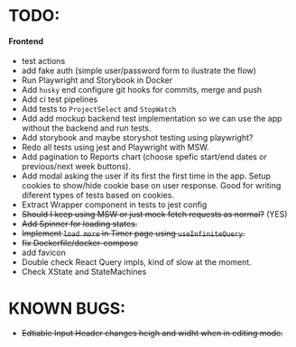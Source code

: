 # TODO:

#### Frontend

- test actions
- add fake auth (simple user/password form to ilustrate the flow)
- Run Playwright and Storybook in Docker
- Add `husky` end configure git hooks for commits, merge and push
- Add ci test pipelines
- Add tests to `ProjectSelect` and `StopWatch`
- Add add mockup backend test implementation so we can use the app without the backend and run tests.
- Add storybook and maybe storyshot testing using playwright?
- Redo all tests using jest and Playwright with MSW.
- Add pagination to Reports chart (choose spefic start/end dates or previous/next week buttons).
- Add modal asking the user if its first the first time in the app.
  Setup cookies to show/hide cookie base on user response. Good for writing diferent types of tests based on cookies.
- Extract Wrapper component in tests to jest config
- ~~Should I keep using MSW or just mock fetch requests as normal?~~ (YES)
- ~~Add Spinner for loading states.~~
- ~~Implement `load more` in Timer page using `useInfiniteQuery`.~~
- ~~fix Dockerfile/docker-compose~~
- add favicon
- Double check React Query impls, kind of slow at the moment.
- Check XState and StateMachines

# KNOWN BUGS:

- ~~Edtiable Input Header changes heigh and widht when in editing mode.~~
